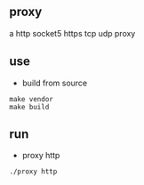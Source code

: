 ## proxy
a http socket5 https tcp udp proxy

## use
* build from source 
```
make vendor
make build
```

## run
* proxy http
```
./proxy http
```